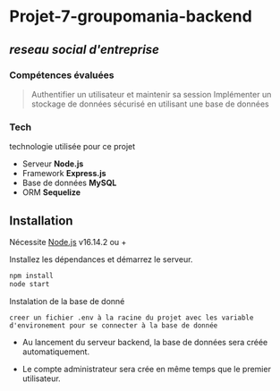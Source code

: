# Projet-7-groupomania-backend

## _reseau social d'entreprise_

### Compétences évaluées

> Authentifier un utilisateur et maintenir sa session
> Implémenter un stockage de données sécurisé en utilisant une base de données

### Tech

technologie utilisée pour ce projet

- Serveur **Node.js**
- Framework **Express.js**
- Base de données **MySQL**
- ORM **Sequelize**

## Installation

Nécessite [Node.js](https://nodejs.org/) v16.14.2 ou +

Installez les dépendances et démarrez le serveur.

```sh
npm install
node start
```

Instalation de la base de donné

```
creer un fichier .env à la racine du projet avec les variable d'environement pour se connecter à la base de donnée
```

- Au lancement du serveur backend, la base de données sera créée automatiquement.

- Le compte administrateur sera crée en même temps que le premier utilisateur.
